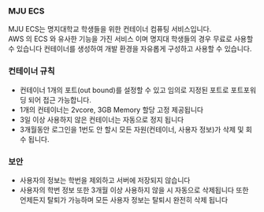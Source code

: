 ### MJU ECS
MJU ECS는 명지대학교 학생들을 위한 컨테이너 컴퓨팅 서비스입니다.  
AWS 의 ECS 와 유사한 기능을 가진 서비스 이며 명지대 학생들의 경우 무료로 사용할 수 있습니다
컨테이너를 생성하여 개발 환경을 자유롭게 구성하고 사용할 수 있습니다.  

### 컨테이너 규칙
- 컨테이너 1개의 포트(out bound)를 설정할 수 있고 임의로 지정된 포트로 포트포워딩 되어 접근 가능합니다.
- 1개의 컨테이너는  2vcore, 3GB Memory 할당 고정 제공됩니다
- 3일 이상 사용하지 않은 컨테이너는 자동으로 정지 됩니다
- 3개월동안 로그인을 1번도 안 할시 모든 자원(컨테이너, 사용자 정보)가 삭제 및 회수 됩니다.

### 보안
- 사용자의 정보는 학번을 제외하고 서버에 저장되지 않습니다
- 사용자의 학번 정보 또한 3개월 이상 사용하지 않을 시 자동으로 삭제됩니다 또한 언제든지 탈퇴가 가능하며 모든 사용자 정보는 탈퇴시 완전히 삭제 됩니다
